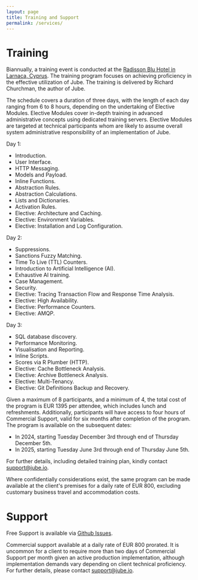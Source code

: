 ```yaml
---
layout: page
title: Training and Support
permalink: /services/
---
```


# Training
Biannually, a training event is conducted at the [Radisson Blu Hotel in Larnaca, Cyprus](https://www.radissonhotels.com/en-us/hotels/radisson-blu-larnaca). The training program focuses on achieving proficiency in the effective utilization of Jube.  The training is delivered by Richard Churchman, the author of Jube.

The schedule covers a duration of three days, with the length of each day ranging from 6 to 8 hours, depending on the undertaking of Elective Modules. Elective Modules cover in-depth training in advanced administrative concepts using dedicated training servers.  Elective Modules are targeted at technical participants whom are likely to assume overall system administrative responsibility of an implementation of Jube.

Day 1:

* Introduction.
* User Interface.
* HTTP Messaging.
* Models and Payload.
* Inline Functions.
* Abstraction Rules.
* Abstraction Calculations.
* Lists and Dictionaries.
* Activation Rules.
* Elective: Architecture and Caching.
* Elective: Environment Variables.
* Elective: Installation and Log Configuration.

Day 2:

* Suppressions.
* Sanctions Fuzzy Matching.
* Time To Live (TTL) Counters.
* Introduction to Artificial Intelligence (AI).
* Exhaustive AI training.
* Case Management.
* Security.
* Elective: Tracing Transaction Flow and Response Time Analysis.
* Elective: High Availability.
* Elective: Performance Counters.
* Elective: AMQP.

Day 3:

* SQL database discovery.
* Performance Monitoring.
* Visualisation and Reporting.
* Inline Scripts.
* Scores via R Plumber (HTTP).
* Elective: Cache Bottleneck Analysis.
* Elective: Archive Bottleneck Analysis.
* Elective: Multi-Tenancy.
* Elective: Git Definitions Backup and Recovery.

Given a maximum of 8 participants, and a minimum of 4, the total cost of the program is EUR 1395 per attendee, which includes lunch and refreshments. Additionally, participants will have access to four hours of Commercial Support, valid for six months after completion of the program.  The program is available on the subsequent dates:

* In 2024, starting Tuesday December 3rd through end of Thursday December 5th.
* In 2025, starting Tuesday June 3rd through end of Thursday June 5th.

For further details, including detailed training plan, kindly contact [support@jube.io](mailto:support@jube.io).

Where confidentially considerations exist, the same program can be made available at the client's premises for a daily rate of EUR 800, excluding customary business travel and accommodation costs.

# Support
Free Support is available via [Github Issues](https://github.com/jube-home/jube/issues).

Commercial support available at a daily rate of EUR 800 prorated. It is uncommon for a client to require more than two days of Commercial Support per month given an active production implementation,  although implementation demands vary depending on client technical proficiency. For further details, please contact [support@jube.io](mailto:support@jube.io).